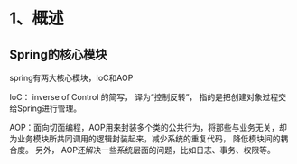 # 1、概述

## Spring的核心模块

spring有两大核心模块，IoC和AOP

IoC： inverse of Control 的简写， 译为“控制反转”， 指的是把创建对象过程交给Spring进行管理。

AOP：面向切面编程，AOP用来封装多个类的公共行为，将那些与业务无关，却为业务模块所共同调用的逻辑封装起来，减少系统的重复代码， 降低模块间的耦合度。 另外， AOP还解决一些系统层面的问题，比如日志、事务、权限等。




